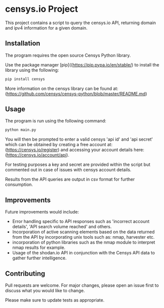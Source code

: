 # censys.io Project
 This project contains a script to query the censys.io API, returning domain and ipv4 information for a given domain.

## Installation
 The program requires the open source Censys Python library.

 Use the package manager [pip]((https://pip.pypa.io/en/stable/) to install the library using the following:

 ```bash
pip install censys
```

More information on the censys library can be found at: (https://github.com/censys/censys-python/blob/master/README.md)

## Usage
The program is run using the following command:

```bash
python main.py
```
You will then be prompted to enter a valid censys 'api id' and 'api secret' which can be obtained by creating a free account at: (https://censys.io/register)
and accessing your account details here: (https://censys.io/account/api).

For testing purposes a key and secret are provided within the script but commented out in case of issues with censys account details.

Results from the API queries are output in csv format for further consumption.

## Improvements
Future improvements would include:

- Error handling specific to API responses such as 'incorrect account details', 'API search volume reached' and others.
- Incorporation of active scanning elements based on the data returned from the API by incorporating unix tools such as:
  nmap, harvester etc.
- incorporation of python libraries such as the nmap module to interpret nmap results for example.
- Usage of the shodan.io API in conjunction with the Censys API data to gather further intelligence.

## Contributing
Pull requests are welcome. For major changes, please open an issue first to discuss what you would like to change.

Please make sure to update tests as appropriate.

